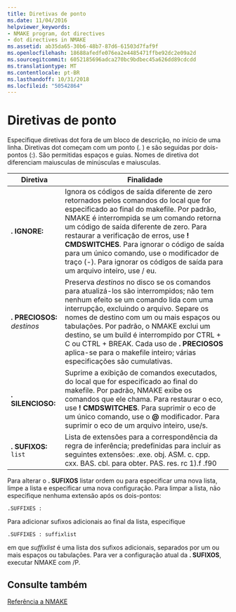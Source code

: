 ```yaml
---
title: Diretivas de ponto
ms.date: 11/04/2016
helpviewer_keywords:
- NMAKE program, dot directives
- dot directives in NMAKE
ms.assetid: ab35da65-30b6-48b7-87d6-61503d7faf9f
ms.openlocfilehash: 18688afedfe076ea2e4485471ffbe92dc2e09a2d
ms.sourcegitcommit: 6052185696adca270bc9bdbec45a626dd89cdcdd
ms.translationtype: MT
ms.contentlocale: pt-BR
ms.lasthandoff: 10/31/2018
ms.locfileid: "50542864"
---
```

# <a name="dot-directives"></a>Diretivas de ponto

Especifique diretivas dot fora de um bloco de descrição, no início de uma linha. Diretivas dot começam com um ponto (. ) e são seguidas por dois-pontos (:). São permitidas espaços e guias. Nomes de diretiva dot diferenciam maiusculas de minúsculas e maiusculas.

|Diretiva|Finalidade|
|---------------|-------------|
|**. IGNORE:**|Ignora os códigos de saída diferente de zero retornados pelos comandos do local que for especificado ao final do makefile. Por padrão, NMAKE é interrompida se um comando retorna um código de saída diferente de zero. Para restaurar a verificação de erros, use **! CMDSWITCHES**. Para ignorar o código de saída para um único comando, use o modificador de traço (-). Para ignorar os códigos de saída para um arquivo inteiro, use / eu.|
|**. PRECIOSOS:** *destinos*|Preserva *destinos* no disco se os comandos para atualizá-los são interrompidos; não tem nenhum efeito se um comando lida com uma interrupção, excluindo o arquivo. Separe os nomes de destino com um ou mais espaços ou tabulações. Por padrão, o NMAKE exclui um destino, se um build é interrompido por CTRL + C ou CTRL + BREAK. Cada uso de **. PRECIOSOS** aplica-se para o makefile inteiro; várias especificações são cumulativas.|
|**. SILENCIOSO:**|Suprime a exibição de comandos executados, do local que for especificado ao final do makefile. Por padrão, NMAKE exibe os comandos que ele chama. Para restaurar o eco, use **! CMDSWITCHES**. Para suprimir o eco de um único comando, use o **@** modificador. Para suprimir o eco de um arquivo inteiro, use/s.|
|**. SUFIXOS:** `list`|Lista de extensões para a correspondência da regra de inferência; predefinidas para incluir as seguintes extensões: .exe. obj. ASM. c. cpp. cxx. BAS. cbl. para obter. PAS. res. rc 1).f .f90|

Para alterar o **. SUFIXOS** listar ordem ou para especificar uma nova lista, limpe a lista e especificar uma nova configuração. Para limpar a lista, não especifique nenhuma extensão após os dois-pontos:

```
.SUFFIXES :
```

Para adicionar sufixos adicionais ao final da lista, especifique

```
.SUFFIXES : suffixlist
```

em que *suffixlist* é uma lista dos sufixos adicionais, separados por um ou mais espaços ou tabulações. Para ver a configuração atual da **. SUFIXOS**, executar NMAKE com /P.

## <a name="see-also"></a>Consulte também

[Referência a NMAKE](../build/nmake-reference.md)
